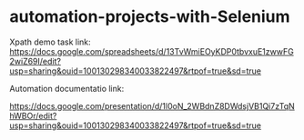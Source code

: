 # automation-projects-with-Selenium
Xpath demo task link:
https://docs.google.com/spreadsheets/d/13TvWmiEOyKDP0tbvxuE1zwwFG2wiZ69I/edit?usp=sharing&ouid=100130298340033822497&rtpof=true&sd=true

Automation documentatio link:

https://docs.google.com/presentation/d/1l0oN_2WBdnZ8DWdsjVB1Qi7zTqNhWBOr/edit?usp=sharing&ouid=100130298340033822497&rtpof=true&sd=true

